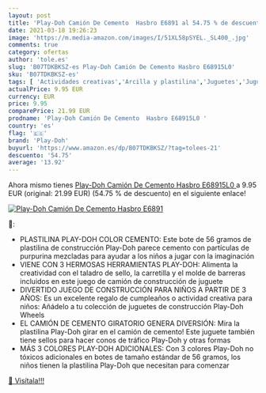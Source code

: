 ```yaml
---
layout: post
title: 'Play-Doh Camión De Cemento  Hasbro E6891 al 54.75 % de descuento'
date: 2021-03-18 19:26:23
image: 'https://m.media-amazon.com/images/I/51XL58pSYEL._SL400_.jpg'
comments: true
category: ofertas
author: 'tole.es'
slug: 'B07TDKBKSZ-es Play-Doh Camión De Cemento Hasbro E68915L0'
sku: 'B07TDKBKSZ-es'
tags: [ 'Actividades creativas','Arcilla y plastilina','Juguetes','Juguetes y juegos','play-doh', ]
actualPrice: 9.95 EUR
currency: EUR
price: 9.95
comparePrice: 21.99 EUR
prodname: 'Play-Doh Camión De Cemento  Hasbro E68915L0 '
country: 'es'
flag: '🇪🇸'
brand: 'Play-Doh'
buyurl: 'https://www.amazon.es/dp/B07TDKBKSZ/?tag=tolees-21'
descuento: '54.75'
average: '13.92'
---
```


Ahora mismo tienes [Play-Doh Camión De Cemento  Hasbro E68915L0 ](https://www.amazon.es/dp/B07TDKBKSZ/?tag=tolees-21) a 9.95 EUR (original: 21.99 EUR) (54.75 %  de descuento) en el siguiente enlace!

[![Play-Doh Camión De Cemento  Hasbro E6891](https://m.media-amazon.com/images/I/51XL58pSYEL._SL400_.jpg)](https://www.amazon.es/dp/B07TDKBKSZ/?tag=tolees-21)

🔎:

- PLASTILINA PLAY-DOH COLOR CEMENTO: Este bote de 56 gramos de plastilina de construcción Play-Doh parece cemento con partículas de purpurina mezcladas para ayudar a los niños a jugar con la imaginación
- VIENE CON 3 HERMOSAS HERRAMIENTAS PLAY-DOH: Alimenta la creatividad con el taladro de sello, la carretilla y el molde de barreras incluidos en este juego de camión de construcción de juguete
- DIVERTIDO JUEGO DE CONSTRUCCIÓN PARA NIÑOS A PARTIR DE 3 AÑOS: Es un excelente regalo de cumpleaños o actividad creativa para niños: Añádelo a tu colección de juguetes de construcción Play-Doh Wheels
- EL CAMIÓN DE CEMENTO GIRATORIO GENERA DIVERSIÓN: Mira la plastilina Play-Doh girar en el camión de cemento! Este juguete también tiene sellos para hacer conos de tráfico Play-Doh y otras formas
- MÁS 3 COLORES PLAY-DOH ADICIONALES: Con 3 colores Play-Doh no tóxicos adicionales en botes de tamaño estándar de 56 gramos, los niños tienen la plastilina Play-Doh que necesitan para comenzar

[🛒 Visítala!!!](https://www.amazon.es/dp/B07TDKBKSZ/?tag=tolees-21)
